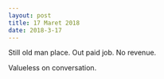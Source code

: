 ```yaml
---
layout: post
title: 17 Maret 2018
date: 2018-3-17
---
```

Still old man place. Out paid job. No revenue.

Valueless on conversation.